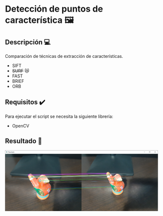 # Detección de puntos de característica 🖼️

## Descripción 💻
Comparación de técnicas de extracción de características.
* SIFT
* ~~SURF~~ 😿
* FAST
* BRIEF
* ORB

## Requisitos ✔️
 Para ejecutar el script se necesita la siguiente librería:
 * OpenCV

## Resultado 🎉
![Resultado ORB](out/resultado1.png?raw=true "Resultado ORB")

